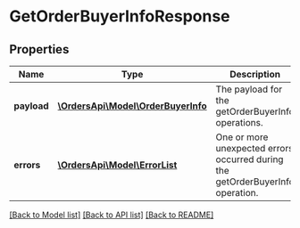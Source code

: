 # GetOrderBuyerInfoResponse

## Properties
Name | Type | Description | Notes
------------ | ------------- | ------------- | -------------
**payload** | [**\OrdersApi\Model\OrderBuyerInfo**](OrderBuyerInfo.md) | The payload for the getOrderBuyerInfo operations. | [optional] 
**errors** | [**\OrdersApi\Model\ErrorList**](ErrorList.md) | One or more unexpected errors occurred during the getOrderBuyerInfo operation. | [optional] 

[[Back to Model list]](../README.md#documentation-for-models) [[Back to API list]](../README.md#documentation-for-api-endpoints) [[Back to README]](../README.md)



